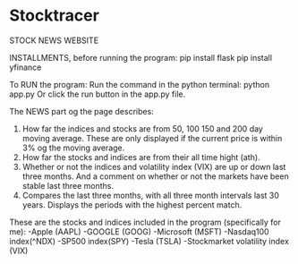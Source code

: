 # Stocktracer
STOCK NEWS WEBSITE


INSTALLMENTS, before running the program:
pip install flask
pip install yfinance



To RUN the program:
Run the command in the python terminal: python app.py
Or click the run button in the app.py file.



The NEWS part og the page describes:
1. How far the indices and stocks are from 50, 100 150 and 200 day moving average. These are only displayed if the current price is within 3% og the moving average.
2. How far the stocks and indices are from their all time hight (ath).
3. Whether or not the indices and volatility index (VIX) are up or down last three months. And a comment on whether or not the markets have been stable last three months.
4. Compares the last three months, with all three month intervals last 30 years. Displays the periods with the highest percent match.

These are the stocks and indices included in the program (specifically for me):
-Apple (AAPL)
-GOOGLE (GOOG)
-Microsoft (MSFT)
-Nasdaq100 index(^NDX)
-SP500 index(SPY)
-Tesla (TSLA)
-Stockmarket volatility index (VIX)